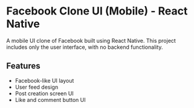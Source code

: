 # Facebook Clone UI (Mobile) - React Native

A mobile UI clone of Facebook built using React Native. This project includes only the user interface, with no backend functionality.

## Features

- Facebook-like UI layout  
- User feed design  
- Post creation screen UI  
- Like and comment button UI  